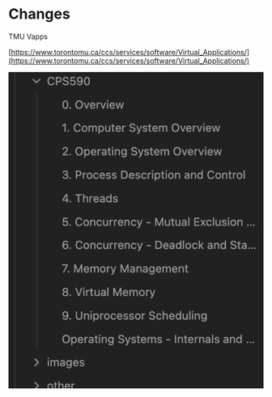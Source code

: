 # Changes


TMU Vapps

[https://www.torontomu.ca/ccs/services/software/Virtual_Applications/](https://www.torontomu.ca/ccs/services/software/Virtual_Applications/)


![](images/Pasted%20image%2020250420122304.png)